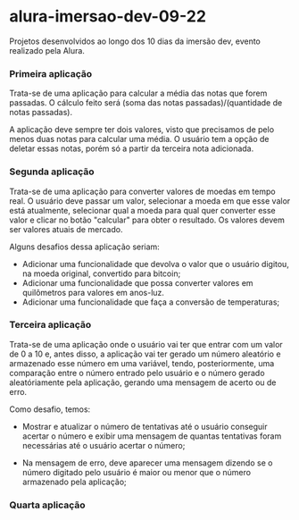 # alura-imersao-dev-09-22

Projetos desenvolvidos ao longo dos 10 dias da imersão dev, evento realizado pela Alura.

### Primeira aplicação

Trata-se de uma aplicação para calcular a média das notas que forem passadas. O cálculo feito será (soma das notas passadas)/(quantidade de notas passadas).

A aplicação deve sempre ter dois valores, visto que precisamos de pelo menos duas notas para calcular uma média. O usuário tem a opção de deletar essas notas, porém só a partir da terceira nota adicionada.

### Segunda aplicação

Trata-se de uma aplicação para converter valores de moedas em tempo real. O usuário deve passar um valor, selecionar a moeda em que esse valor está atualmente, selecionar qual a moeda para qual quer converter esse valor e clicar no botão "calcular" para obter o resultado. Os valores devem ser valores atuais de mercado.

Alguns desafios dessa aplicação seriam:

- Adicionar uma funcionalidade que devolva o valor que o usuário digitou, na moeda original, convertido para bitcoin;
- Adicionar uma funcionalidade que possa converter valores em quilômetros para valores em anos-luz.
- Adicionar uma funcionalidade que faça a conversão de temperaturas;

### Terceira aplicação

Trata-se de uma aplicação onde o usuário vai ter que entrar com um valor de 0 a 10 e, antes disso, a aplicação vai ter gerado um número aleatório e armazenado esse número em uma variável, tendo, posteriormente, uma comparação entre o número entrado pelo usuário e o número gerado aleatóriamente pela aplicação, gerando uma mensagem de acerto ou de erro.

Como desafio, temos:

- Mostrar e atualizar o número de tentativas até o usuário conseguir acertar o número e exibir uma mensagem de quantas tentativas foram necessárias até o usuário acertar o número;

- Na mensagem de erro, deve aparecer uma mensagem dizendo se o número digitado pelo usuário é maior ou menor que o número armazenado pela aplicação;

### Quarta aplicação

